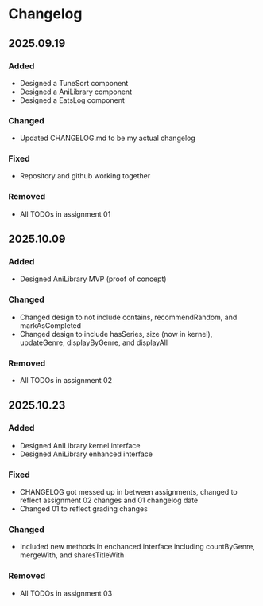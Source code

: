 # Changelog

## 2025.09.19

### Added

- Designed a TuneSort component
- Designed a AniLibrary component
- Designed a EatsLog component

### Changed

- Updated CHANGELOG.md to be my actual changelog

### Fixed

- Repository and github working together

### Removed

- All TODOs in assignment 01

## 2025.10.09

### Added

- Designed AniLibrary MVP (proof of concept)

### Changed

- Changed design to not include contains, recommendRandom, and markAsCompleted
- Changed design to include hasSeries, size (now in kernel), updateGenre, displayByGenre, and displayAll

### Removed

- All TODOs in assignment 02

## 2025.10.23

### Added

- Designed AniLibrary kernel interface
- Designed AniLibrary enhanced interface

### Fixed

- CHANGELOG got messed up in between assignments, changed to reflect assignment 02 changes and 01 changelog date
- Changed 01 to reflect grading changes

### Changed

- Included new methods in enchanced interface including countByGenre, mergeWith, and sharesTitleWith

### Removed

- All TODOs in assignment 03
